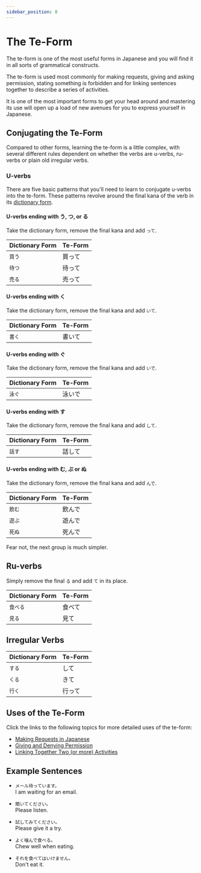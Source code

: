 ```yaml
---
sidebar_position: 8
---
```


# The Te-Form

The te-form is one of the most useful forms in Japanese and you will find it in all sorts of grammatical constructs.

The te-form is used most commonly for making requests, giving and asking permission, stating something is forbidden and for linking sentences together to describe a series of activities.

It is one of the most important forms to get your head around and mastering its use will open up a load of new avenues for you to express yourself in Japanese.

## Conjugating the Te-Form

Compared to other forms, learning the te-form is a little complex, with several different rules dependent on whether the verbs are u-verbs, ru-verbs or plain old irregular verbs.

### U-verbs

There are five basic patterns that you'll need to learn to conjugate u-verbs into the te-form. These patterns revolve around the final kana of the verb in its [dictionary form](../verbs/verb-shortformpresentaffirmative).

#### U-verbs ending with う, つ, or る

Take the dictionary form, remove the final kana and add `って`.

|Dictionary Form|Te-Form|
|:--|:--|
|``買う``|買って|
|``待つ``|待って|
|``売る``|売って|

#### U-verbs ending with く

Take the dictionary form, remove the final kana and add `いて`.

|Dictionary Form|Te-Form|
|:--|:--|
|``書く``|書いて|

#### U-verbs ending with ぐ

Take the dictionary form, remove the final kana and add `いで`.

|Dictionary Form|Te-Form|
|:--|:--|
|``泳ぐ``|泳いで|

#### U-verbs ending with す

Take the dictionary form, remove the final kana and add `して`.

|Dictionary Form|Te-Form|
|:--|:--|
|``話す``|話して|

#### U-verbs ending with む, ぶ or ぬ

Take the dictionary form, remove the final kana and add `んで`.

|Dictionary Form|Te-Form|
|:--|:--|
|``飲む``|飲んで|
|``遊ぶ``|遊んで|
|``死ぬ``|死んで|

Fear not, the next group is much simpler.

## Ru-verbs

Simply remove the final `る` and add `て` in its place.

|Dictionary Form|Te-Form|
|:--|:--|
|``食べる``|食べて|
|``見る``|見て|

## Irregular Verbs

|Dictionary Form|Te-Form|
|:--|:--|
|``する``|して|
|``くる``|きて|
|``行く``|行って|

## Uses of the Te-Form

Click the links to the following topics for more detailed uses of the te-form:

- [Making Requests in Japanese](making-requests-using-te-form)
- [Giving and Denying Permission](giving-denying-permission-te-form)
- [Linking Together Two (or more) Activities](linking-together-activities-te-form)

## Example Sentences

- ``メール待っています。``  
  I am waiting for an email.
  
- ``聞いてください。``  
  Please listen.
  
- ``試してみてください。``  
  Please give it a try.
  
- ``よく噛んで食べる。``  
  Chew well when eating.
  
- ``それを食べてはいけません。``  
  Don't eat it.
